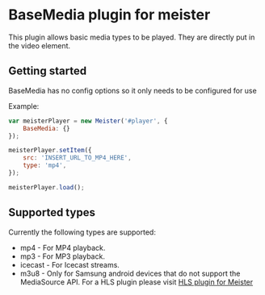 BaseMedia plugin for meister
===========

This plugin allows basic media types to be played. They are directly put in the video element.

Getting started
-----------

BaseMedia has no config options so it only needs to be configured for use

Example:

``` JavaScript
var meisterPlayer = new Meister('#player', {
    BaseMedia: {}
});

meisterPlayer.setItem({
    src: 'INSERT_URL_TO_MP4_HERE',
    type: 'mp4',
});

meisterPlayer.load();

```

Supported types
---------

Currently the following types are supported:

- mp4 - For MP4 playback.
- mp3 - For MP3 playback.
- icecast - For Icecast streams.
- m3u8 - Only for Samsung android devices that do not support the MediaSource API. For a HLS plugin please visit [HLS plugin for Meister](https://github.com/meisterplayer/media-hls)
